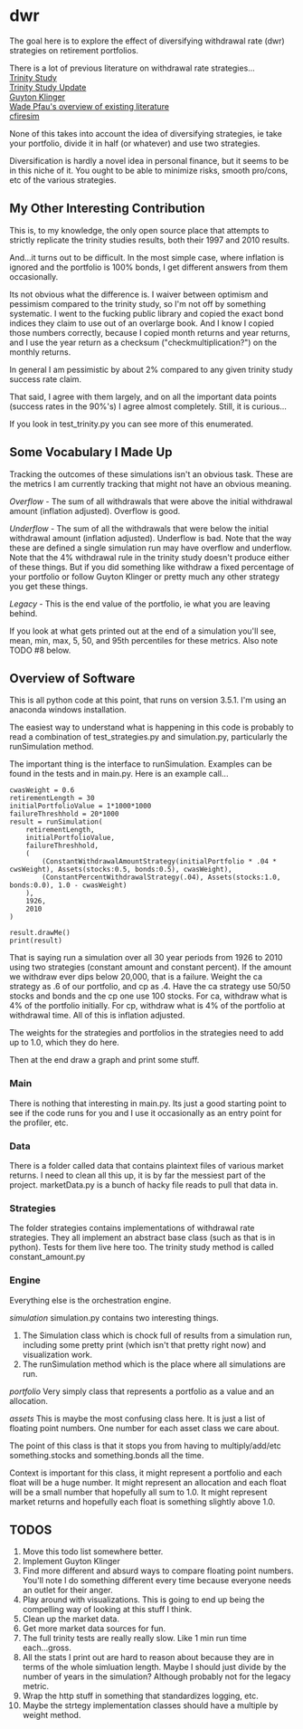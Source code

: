 # dwr
The goal here is to explore the effect of diversifying withdrawal rate (dwr) strategies on retirement portfolios.

There is a lot of previous literature on withdrawal rate strategies...  
[Trinity Study](http://afcpe.org/assets/pdf/vol1014.pdf)  
[Trinity Study Update](https://www.onefpa.org/journal/Pages/Portfolio%20Success%20Rates%20Where%20to%20Draw%20the%20Line.aspx)  
[Guyton Klinger](http://cornerstonewealthadvisors.com/wp-content/uploads/2014/09/08-06_WebsiteArticle.pdf)  
[Wade Pfau's overview of existing literature](https://papers.ssrn.com/sol3/papers.cfm?abstract_id=2579123)  
[cfiresim](http://cfiresim.com/)  

None of this takes into account the idea of diversifying strategies, ie take your portfolio, divide it in half (or whatever) and use two strategies.

Diversification is hardly a novel idea in personal finance, but it seems to be in this niche of it. You ought to be able to minimize risks, smooth pro/cons, etc of the various strategies.

## My Other Interesting Contribution
This is, to my knowledge, the only open source place that attempts to strictly replicate the trinity studies results, both their 1997 and 2010 results.

And...it turns out to be difficult. In the most simple case, where inflation is ignored and the portfolio is 100% bonds, I get different answers from them occasionally.

Its not obvious what the difference is. I waiver between optimism and pessimism compared to the trinity study, so I'm not off by something systematic. I went to the fucking public library and copied the exact bond indices they claim to use out of an overlarge book. And I know I copied those numbers correctly, because I copied month returns and year returns, and I use the year return as a checksum ("checkmultiplication?") on the monthly returns.

In general I am pessimistic by about 2% compared to any given trinity study success rate claim.

That said, I agree with them largely, and on all the important data points (success rates in the 90%'s) I agree almost completely. Still, it is curious...

If you look in test_trinity.py you can see more of this enumerated.

## Some Vocabulary I Made Up
Tracking the outcomes of these simulations isn't an obvious task. These are the metrics I am currently tracking that might not have an obvious meaning.

*Overflow* - The sum of all withdrawals that were above the initial withdrawal amount (inflation adjusted). Overflow is good.

*Underflow* - The sum of all the withdrawals that were below the initial withdrawal amount (inflation adjusted). Underflow is bad. Note that the way these are defined a single simulation run may have overflow and underflow. Note that the 4% withdrawal rule in the trinity study doesn't produce either of these things. But if you did something like withdraw a fixed percentage of your portfolio or follow Guyton Klinger or pretty much any other strategy you get these things.

*Legacy* - This is the end value of the portfolio, ie what you are leaving behind.

If you look at what gets printed out at the end of a simulation you'll see, mean, min, max, 5, 50, and 95th percentiles for these metrics. Also note TODO #8 below.

## Overview of Software
This is all python code at this point, that runs on version 3.5.1. I'm using an anaconda windows installation.

The easiest way to understand what is happening in this code is probably to read a combination of test_strategies.py and simulation.py, particularly the runSimulation method.

The important thing is the interface to runSimulation. Examples can be found in the tests and in main.py. Here is an example call...  
~~~~
cwasWeight = 0.6
retirementLength = 30
initialPortfolioValue = 1*1000*1000
failureThreshhold = 20*1000
result = runSimulation(
    retirementLength,
    initialPortfolioValue,
    failureThreshhold,
    (
        (ConstantWithdrawalAmountStrategy(initialPortfolio * .04 * cwsWeight), Assets(stocks:0.5, bonds:0.5), cwasWeight),
        (ConstantPercentWithdrawalStrategy(.04), Assets(stocks:1.0, bonds:0.0), 1.0 - cwasWeight)
    ),
    1926,
    2010
)

result.drawMe()
print(result)
~~~~

That is saying run a simulation over all 30 year periods from 1926 to 2010 using two strategies (constant amount and constant percent). If the amount we withdraw ever dips below 20,000, that is a failure. Weight the ca strategy as .6 of our portfolio, and cp as .4. Have the ca strategy use 50/50 stocks and bonds and the cp one use 100 stocks. For ca, withdraw what is 4% of the portfolio initially. For cp, withdraw what is 4% of the portfolio at withdrawal time. All of this is inflation adjusted.

The weights for the strategies and portfolios in the strategies need to add up to 1.0, which they do here.

Then at the end draw a graph and print some stuff.

### Main
There is nothing that interesting in main.py. Its just a good starting point to see if the code runs for you and I use it occasionally as an entry point for the profiler, etc.

### Data
There is a folder called data that contains plaintext files of various market returns. I need to clean all this up, it is by far the messiest part of the project. marketData.py is a bunch of hacky file reads to pull that data in.

### Strategies
The folder strategies contains implementations of withdrawal rate strategies. They all implement an abstract base class (such as that is in python). Tests for them live here too. The trinity study method is called constant_amount.py

### Engine
Everything else is the orchestration engine.

*simulation*
simulation.py contains two interesting things. 
1. The Simulation class which is chock full of results from a simulation run, including some pretty print (which isn't that pretty right now) and visualization work.
2. The runSimulation method which is the place where all simulations are run. 

*portfolio*
Very simply class that represents a portfolio as a value and an allocation.

*assets*
This is maybe the most confusing class here. It is just a list of floating point numbers. One number for each asset class we care about.

The point of this class is that it stops you from having to multiply/add/etc something.stocks and something.bonds all the time.

Context is important for this class, it might represent a portfolio and each float will be a huge number. It might represent an allocation and each float will be a small number that hopefully all sum to 1.0. It might represent market returns and hopefully each float is something slightly above 1.0.

## TODOS
1. Move this todo list somewhere better.
2. Implement Guyton Klinger
3. Find more different and absurd ways to compare floating point numbers. You'll note I do something different every time because everyone needs an outlet for their anger.
4. Play around with visualizations. This is going to end up being the compelling way of looking at this stuff I think.
5. Clean up the market data.
6. Get more market data sources for fun.
7. The full trinity tests are really really slow. Like 1 min run time each...gross.
8. All the stats I print out are hard to reason about because they are in terms of the whole simluation length. Maybe I should just divide by the number of years in the simulation? Although probably not for the legacy metric.
9. Wrap the http stuff in something that standardizes logging, etc.
10. Maybe the strtegy implementation classes should have a multiple by weight method.